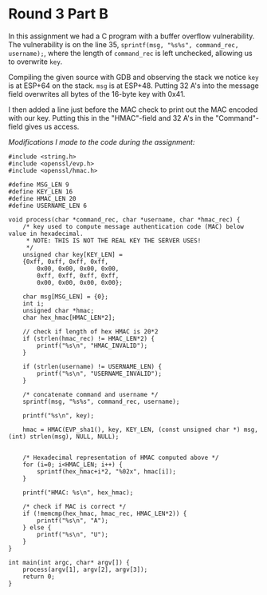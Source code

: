 # Round 3 Part B 

In this assignment we had a C program with a buffer overflow vulnerability. The vulnerability is on the line 35, ```sprintf(msg, "%s%s", command_rec, username);```, where the length of ```command_rec``` is left unchecked, allowing us to overwrite ```key```. 

Compiling the given source with GDB and observing the stack we notice ```key``` is at ESP+64 on the stack. ```msg``` is at ESP+48. Putting 32 A's into the message field overwrites all bytes of the 16-byte key with 0x41.

I then added a line just before the MAC check to print out the MAC encoded with our key. Putting this in the "HMAC"-field and 32 A's in the "Command"-field gives us access. 

*Modifications I made to the code during the assignment:*

~~~~
#include <string.h>
#include <openssl/evp.h>
#include <openssl/hmac.h>

#define MSG_LEN 9 
#define KEY_LEN 16 
#define HMAC_LEN 20 
#define USERNAME_LEN 6 

void process(char *command_rec, char *username, char *hmac_rec) { 
    /* key used to compute message authentication code (MAC) below value in hexadecimal. 
     * NOTE: THIS IS NOT THE REAL KEY THE SERVER USES! 
     */ 
    unsigned char key[KEY_LEN] = 
    {0xff, 0xff, 0xff, 0xff, 
        0x00, 0x00, 0x00, 0x00, 
        0xff, 0xff, 0xff, 0xff, 
        0x00, 0x00, 0x00, 0x00}; 

    char msg[MSG_LEN] = {0}; 
    int i; 
    unsigned char *hmac; 
    char hex_hmac[HMAC_LEN*2]; 

    // check if length of hex HMAC is 20*2 
    if (strlen(hmac_rec) != HMAC_LEN*2) { 
        printf("%s\n", "HMAC_INVALID"); 
    } 

    if (strlen(username) != USERNAME_LEN) { 
        printf("%s\n", "USERNAME_INVALID"); 
    } 

    /* concatenate command and username */ 
    sprintf(msg, "%s%s", command_rec, username); 

    printf("%s\n", key);

    hmac = HMAC(EVP_sha1(), key, KEY_LEN, (const unsigned char *) msg, (int) strlen(msg), NULL, NULL); 


    /* Hexadecimal representation of HMAC computed above */ 
    for (i=0; i<HMAC_LEN; i++) { 
        sprintf(hex_hmac+i*2, "%02x", hmac[i]); 
    } 

    printf("HMAC: %s\n", hex_hmac);

    /* check if MAC is correct */ 
    if (!memcmp(hex_hmac, hmac_rec, HMAC_LEN*2)) { 
        printf("%s\n", "A");
    } else { 
        printf("%s\n", "U");
    } 
} 

int main(int argc, char* argv[]) {
    process(argv[1], argv[2], argv[3]);
    return 0;
}
~~~~ 
